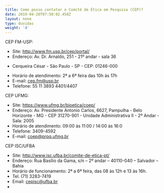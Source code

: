 ```yaml
---
title: Como posso contatar o Comitê de Ética em Pesquisa (CEP)?
date: 2019-04-26T07:50:02.458Z
layout: none
type: duvidas
weight: '4'
---
```

CEP FM-USP: 

* Site: http://www.fm.usp.br/cep/portal/
* Endereço: Av. Dr. Arnaldo, 251 - 21º andar - sala 36 - Cerqueira César - São Paulo - SP - CEP: 01246-000
* Horário de atendimento: 2ª a 6ª feira das 10h às 17h
* E-mail: cep.fm@usp.br 
* Telefone: 55 11 3893 4401/4407



CEP UFMG:

* Site: https://www.ufmg.br/bioetica/coep/
* Endereço: Av. Presidente Antonio Carlos, 6627, Pampulha - Belo Horizonte - MG - CEP 31270-901 - Unidade Administrativa II - 2º Andar - Sala: 2005
* Horário de atendimento: 09:00 às 11:00 / 14:00 às 16:0
* Telefone: 3409-4592 
* E-mail: coep@prpq.ufmg.br



CEP ISC/UFBA

* Site: http://www.isc.ufba.br/comite-de-etica-pt/
* Endereço: Rua Basílio da Gama, s/n – 2º andar – 40110-040 – Salvador – Bahia
* Horário de funcionamento: 2ª a 6ª feira, das 08 às 12h e 13 às 16h.
* Tel. (71) 3283-7419
* Email: cepisc@ufba.br
*
